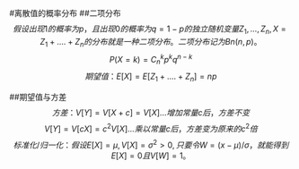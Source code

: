 #离散值的概率分布
##二项分布
$$假设出现1的概率为p，且出现0的概率为q=1-p的独立随机变量Z_1,...,Z_n, X=Z_1 + .... + Z_n的分布就是一种二项分布。二项分布记为Bn(n, p)。$$
$$P(X=k)=C_n^kp^kq^{n-k} $$
$$期望值：E[X] = E[Z_1 + .... + Z_n] = np$$

##期望值与方差
$$方差：V[Y] = V[X+c] = V[X] ...增加常量c后，方差不变$$
$$V[Y] = V[cX] = c^2V[X] ...乘以常量c后，方差变为原来的c^2倍$$
$$标准化/归一化：假设E[X]=\mu, V[X]=\sigma^2 > 0, 只要令W=(x-\mu)/\sigma，就能得到E[X] = 0且V[W]=1。$$